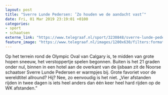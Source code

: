 ```yaml
---
layout: post
title: "Sverre Lunde Pedersen: ’Zo houden we de aandacht vast’"
date: Fri, 01 Mar 2019 23:19:01 +0100
categories: 
- sport 
- schaatsen 
externe_link: "https://www.telegraaf.nl/sport/3230848/sverre-lunde-pedersen-zo-houden-we-de-aandacht-vast"
feature_image: "https://www.telegraaf.nl/images/1200x630/filters:format(jpeg):quality(80)/cdn-kiosk-api.telegraaf.nl/03ee5170-3c70-11e9-9870-71148cedd73b.jpg"
---
```


<p class="intro">Op het terrein rond de Olympic Oval van Calgary is, te midden van grote hopen sneeuw, het verstoppertje spelen begonnen. Buiten is het 21 graden onder nul, binnen in een hotel aan de overkant van de ijsbaan zit de Noorse schaatser Sverre Lunde Pedersen er warmpjes bij. Grote favoriet voor de wereldtitel allround? Hij? Nee, zo eenvoudig is het niet. „Vier afstanden rijden in twee dagen is iets heel anders dan één keer heel hard rijden op de WK afstanden.”</p>
